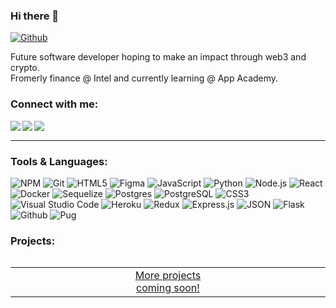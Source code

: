 <!--
- AppAcademy (Jan - Jul 2022)

![Bootstrap](https://img.shields.io/badge/bootstrap-%23563D7C.svg?style=for-the-badge&logo=bootstrap&logoColor=white)

[<img src="https://img.icons8.com/fluent/48/000000/facebook-new.png" width="3.5%"/>](https://www.facebook.com/celestewinterton/)  &nbsp; 
[<img src="https://img.icons8.com/color/48/000000/twitter.png" width="3.5%"/>](https://twitter.com/celestewinterton)  &nbsp; 
[<img src="https://github.com/sciencepal/sciencepal/blob/master/assets/discord-round.svg" width="3.5%"/>](https://discord.gg/MnUUbHe)  &nbsp; 
-->
### Hi there 👋
[![Github](https://img.shields.io/github/followers/celestewinterton?label=Follow&style=social)](https://github.com/celestewinterton)
<!-- ![](https://visitor-badge.glitch.me/badge?page_id=celestewinterton.celestewinterton) -->

Future software developer hoping to make an impact through web3 and crypto. <br/>
Fromerly finance @ Intel and currently learning @ App Academy.

### Connect with me: 
  
<a href="https://www.linkedin.com/in/celestewinterton/" target="_blank" >
  <img align="left"  src="https://img.shields.io/badge/LinkedIn-0077B5?style=for-the-badge&logo=linkedin&logoColor=white" />
</a>
<a href="https://angel.co/celeste-winterton" target="_blank">
    <img align="left"  src="https://img.shields.io/badge/AngelList-%23D4D4D4.svg?style=for-the-badge&logo=AngelList&logoColor=black" />
 </a>
<a href="mailto:celestewinterton@gmail.com" target="_blank">
   <img align="left"src="https://img.shields.io/badge/Gmail-D14836?style=for-the-badge&logo=gmail&logoColor=white" />
</a>

<!-- [<img src="https://img.icons8.com/color/48/000000/linkedin.png" width="3.5%"/>](https://www.linkedin.com/in/celestewinterton/)  &nbsp; [<img src="https://img.icons8.com/fluent/48/000000/instagram-new.png" width="3.5%"/>](https://www.instagram.com/celestewinterton/)  &nbsp; <a href="mailto:celestewinterton@gmail.com"> <img src="https://img.icons8.com/fluent/48/000000/gmail.png" width="3.5%"/>
 -->
 
<br>

**************

### Tools & Languages:

![NPM](https://img.shields.io/badge/npm-CB3837?style=for-the-badge&logo=npm&logoColor=white) 
![Git](https://img.shields.io/badge/git-%23F05033.svg?style=for-the-badge&logo=git&logoColor=white) 
![HTML5](https://img.shields.io/badge/html5-%23E34F26.svg?style=for-the-badge&logo=html5&logoColor=white)
![Figma](https://img.shields.io/badge/figma-%23F24E1E.svg?style=for-the-badge&logo=figma&logoColor=white)
![JavaScript](https://img.shields.io/badge/javascript-%23323330.svg?style=for-the-badge&logo=javascript&color=%23F7DF1E&logoColor=white)
![Python](https://img.shields.io/badge/-Python-F9DC3E.svg?logo=Python&style=for-the-badge)
![Node.js](https://img.shields.io/badge/Node.js-339933?style=for-the-badge&logo=nodedotjs&logoColor=white)
![React](https://img.shields.io/badge/react%20-%2300D9FF.svg?&style=for-the-badge&logo=react&logoColor=white)
![Docker](https://img.shields.io/badge/docker-%230db7ed.svg?style=for-the-badge&logo=docker&logoColor=white)
![Sequelize](https://img.shields.io/badge/Sequelize-52B0E7?style=for-the-badge&logo=Sequelize&logoColor=white) 
![Postgres](https://img.shields.io/badge/postgres-%23316192.svg?style=for-the-badge&logo=postgresql&logoColor=white)
![PostgreSQL](https://img.shields.io/badge/PostgreSQL-316192?style=for-the-badge&logo=postgresql&logoColor=white)
![CSS3](https://img.shields.io/badge/css3-%231572B6.svg?style=for-the-badge&logo=css3&logoColor=white) 
![Visual Studio Code](https://img.shields.io/badge/Visual%20Studio%20Code-0078d7.svg?style=for-the-badge&logo=visual-studio-code&logoColor=white)
![Heroku](https://img.shields.io/badge/Heroku-430098?style=for-the-badge&logo=heroku&logoColor=white) 
![Redux](https://img.shields.io/badge/Redux-593D88?style=for-the-badge&logo=redux&logoColor=white) 
![Express.js](https://img.shields.io/badge/express.js-%23404d59.svg?style=for-the-badge&logo=express&logoColor=%2361DAFB)
![JSON](https://img.shields.io/badge/json-5E5C5C?style=for-the-badge&logo=json&logoColor=white) 
![Flask](https://img.shields.io/badge/Flask-000000?style=for-the-badge&logo=flask&logoColor=white)
![Github](https://img.shields.io/badge/GitHub-100000?style=for-the-badge&logo=github&logoColor=white)
![Pug](https://img.shields.io/badge/Pug-FFF?style=for-the-badge&logo=pug&logoColor=A86454)

<!-- [![Top Langs](https://github-readme-stats.vercel.app/api/top-langs/?username=celestewinterton&layout=compact)](https://github.com/anuraghazra/github-readme-stats)
 -->
 
<!--  ![Anurag's GitHub stats](https://github-readme-stats.vercel.app/api?username=celestewinterton&show_icons=true&theme=tokyonight) 

Note: Available ranks are S+ (top 1%), S (top 25%), A++ (top 45%), A+ (top 60%), and B+ (everyone). The values are calculated by using the cumulative distribution function using commits, contributions, issues, stars, pull requests, followers, and owned repositories -->

<!-- <p>
  <img alt="Google Cloud Platform" src="https://img.shields.io/badge/-Google_Cloud_Platform-1a73e8?style=flat-square&logo=google-cloud&logoColor=white" />
  <img alt="TypeScript" src="https://img.shields.io/badge/-TypeScript-007ACC?style=flat-square&logo=typescript&logoColor=white" />
  <img alt="GraphQL" src="https://img.shields.io/badge/-GraphQL-E10098?style=flat-square&logo=graphql&logoColor=white" />
  <img alt="Sass" src="https://img.shields.io/badge/-Sass-CC6699?style=flat-square&logo=sass&logoColor=white" />
  <img alt="Styled Components" src="https://img.shields.io/badge/-Styled_Components-db7092?style=flat-square&logo=styled-components&logoColor=white" />
  <img alt="NestJs" src="https://img.shields.io/badge/-NestJs-ea2845?style=flat-square&logo=nestjs&logoColor=white" />
  <img alt="angular" src="https://img.shields.io/badge/-Angular-DD0031?style=flat-square&logo=angular&logoColor=white" />
  <img alt="Brave browser" src="https://img.shields.io/badge/-Brave_Browser-FB542B?style=flat-square&logo=brave&logoColor=white" />
  <img alt="MongoDB" src="https://img.shields.io/badge/-MongoDB-13aa52?style=flat-square&logo=mongodb&logoColor=white" />
</p> -->
  
### Projects:
  
<table align="right">
  <tbody>
    <tr>
      <td width="10%" align="center">
        <a href="https://seat-me-guestly.herokuapp.com/">
          <img alt="" 
               src="https://user-images.githubusercontent.com/96894806/167314592-c92f6531-bb7d-45c6-a984-5f4d75112a30.png" />
        </a>
      </td>
      <td width="10%" align="center">
        <a href="https://chatter-with-us.herokuapp.com/">
          <img alt="" 
               src="https://user-images.githubusercontent.com/96894806/171545128-499b5eec-fe19-407b-9eb9-d990adc1b875.png" />
        </a>
      </td>
      <td width="10%" align="center"><a href="#">More projects <br/>coming soon!</a></td>
      <td width="10%" align="center"></td>
      <td width="10%" align="center"></td>
    </tr>
  </tbody>
</table>
